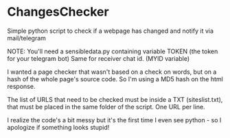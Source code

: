 # ChangesChecker
Simple python script to check if a webpage has changed and notify it via mail/telegram

NOTE:
You'll need a sensibledata.py containing variable TOKEN (the token for your telegram bot)
Same for receiver chat id. (MYID variable)

I wanted a page checker that wasn't based on a check on words, but on a hash of the whole page's source code. 
So I'm using a MD5 hash on the html response. 

The list of URLS that need to be checked must be inside a TXT (siteslist.txt), that must be placed in the same folder of the script. 
One URL per line.

I realize the code's a bit messy but it's the first time I even see python - so I apologize if something looks stupid!
